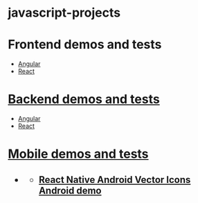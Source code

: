 # javascript-projects

<h1 href="">Frontend demos and tests</h1>
<ul>
  <li><a href="#">Angular</li>
  <li><a href="#">React</li>
</ul>
<h1 href="">Backend demos and tests</h1>
<ul>
  <li><a href="#">Angular</li>
  <li><a href="#">React</li>
</ul>
<h1 href="#">Mobile demos and tests</h1>
<h2>
  <ul>
  <li>
    <a href="https://github.com/luismendes070/HelloWorldVectorIcons">
      <ul>
        <li>React Native Android 
      Vector Icons Android demo
        </li>
      </ul>
    </a>
  </li>
</ul>
</h2>

